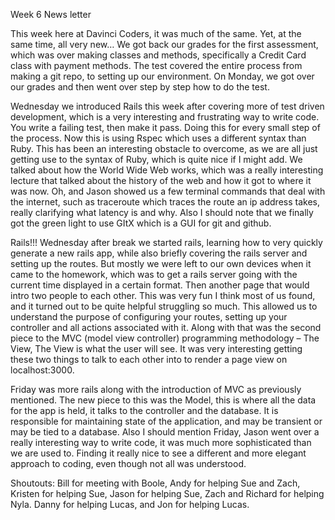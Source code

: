 Week 6 News letter

This week here at Davinci Coders, it was much of the same. Yet, at the same time, all very new… We got back our grades 
for the first assessment, which was over making classes and methods, specifically a Credit Card class with payment methods. 
The test covered the entire process from making a git repo, to setting up our environment. On Monday, we got over our grades 
and then went over step by step how to do the test.

Wednesday we introduced Rails this week after covering more of test driven development, which is a very interesting and 
frustrating way to write code. You write a failing test, then make it pass. Doing this for every small step of the process. 
Now this is using Rspec which uses a different syntax than Ruby. This has been an interesting obstacle to overcome, as we are 
all just getting use to the syntax of Ruby, which is quite nice if I might add. We talked about how the World Wide Web works, 
which was a really interesting lecture that talked about the history of the web and how it got to where it was now. Oh, and Jason
showed us a few terminal commands that deal with the internet, such as traceroute which traces the route an ip address takes, 
really clarifying what latency is and why. Also I should note that we finally got the green light to use GItX which is a GUI for git and github. 

Rails!!! Wednesday after break we started rails, learning how to very quickly generate a new rails app, while also 
briefly covering the rails server and setting up the routes. But mostly we were left to our own devices when it came 
to the homework, which was to get a rails server going with the current time displayed in a certain format. Then 
another page that would intro two people to each other. This was very fun I think most of us found, and it turned out 
to be quite helpful struggling so much. This allowed us to understand the purpose of configuring your routes, setting 
up your controller and all actions associated with it. Along with that was the second piece to the MVC (model view 
controller) programming methodology – The View, The View is what the user will see. It was very interesting getting 
these two things to talk to each other into to render a page view on localhost:3000.

Friday was more rails along with the introduction of MVC as previously mentioned. The new piece to this was the Model, 
this is where all the data for the app is held, it talks to the controller and the database. It is responsible for 
maintaining state of the application, and may be transient or may be tied to a database. Also I should mention Friday, 
Jason went over a really interesting way to write code, it was much more sophisticated than we are used to. Finding it 
really nice to see a different and more elegant approach to coding, even though not all was understood. 

Shoutouts: Bill for meeting with Boole, Andy for helping Sue and Zach, Kristen for helping Sue, Jason for helping Sue, 
Zach and Richard for helping Nyla. Danny for helping Lucas, and Jon for helping Lucas.

